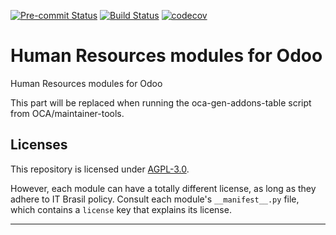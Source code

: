 
<!-- /!\ Non OCA Context : Set here the badge of your runbot / runboat instance. -->
[![Pre-commit Status](https://github.com/itbrasil-odoo/hr/actions/workflows/pre-commit.yml/badge.svg?branch=17.0)](https://github.com/itbrasil-odoo/hr/actions/workflows/pre-commit.yml?query=branch%3A17.0)
[![Build Status](https://github.com/itbrasil-odoo/hr/actions/workflows/test.yml/badge.svg?branch=17.0)](https://github.com/itbrasil-odoo/hr/actions/workflows/test.yml?query=branch%3A17.0)
[![codecov](https://codecov.io/gh/itbrasil-odoo/hr/branch/17.0/graph/badge.svg)](https://codecov.io/gh/itbrasil-odoo/hr)
<!-- /!\ Non OCA Context : Set here the badge of your translation instance. -->

<!-- /!\ do not modify above this line -->

# Human Resources modules for Odoo

Human Resources modules for Odoo

<!-- /!\ do not modify below this line -->

<!-- prettier-ignore-start -->

[//]: # (addons)

This part will be replaced when running the oca-gen-addons-table script from OCA/maintainer-tools.

[//]: # (end addons)

<!-- prettier-ignore-end -->

## Licenses

This repository is licensed under [AGPL-3.0](LICENSE).

However, each module can have a totally different license, as long as they adhere to IT Brasil
policy. Consult each module's `__manifest__.py` file, which contains a `license` key
that explains its license.

----
<!-- /!\ Non OCA Context : Set here the full description of your organization. -->
